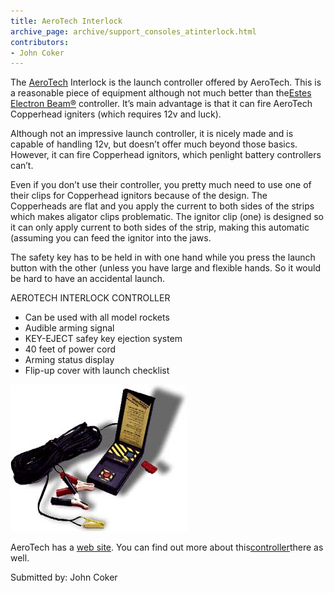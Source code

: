 ```yaml
---
title: AeroTech Interlock
archive_page: archive/support_consoles_atinterlock.html
contributors:
- John Coker
---
```

The [AeroTech](http://www.aerotech-rocketry.com) Interlock is the launch controller offered by AeroTech. This is a reasonable piece of equipment although not much better than the[Estes Electron Beam®](support_consoles_estesebeam.html) controller. It’s main advantage is that it can fire AeroTech Copperhead igniters (which requires 12v and luck).

Although not an impressive launch controller, it is nicely made and is capable of handling 12v, but doesn’t offer much beyond those basics. However, it can fire Copperhead ignitors, which penlight battery controllers can’t.

Even if you don’t use their controller, you pretty much need to use one of their clips for Copperhead ignitors because of the design. The Copperheads are flat and you apply the current to both sides of the strips which makes aligator clips problematic. The ignitor clip (one) is designed so it can only apply current to both sides of the strip, making this automatic (assuming you can feed the ignitor into the jaws.

The safety key has to be held in with one hand while you press the launch button with the other (unless you have large and flexible hands. So it would be hard to have an accidental launch.

AEROTECH INTERLOCK CONTROLLER

- Can be used with all model rockets
- Audible arming signal
- KEY-EJECT safey key ejection system
- 40 feet of power cord
- Arming status display
- Flip-up cover with launch checklist

![](/images/interlock.jpg)

AeroTech has a [web site](http://aerotech-rocketry.com). You can find out more about this[controller](http://aerotech-rocketry.com/products/kits/Interlock.html)there as well.

Submitted by: John Coker

